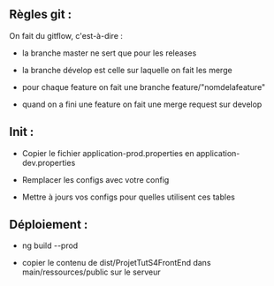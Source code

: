 ## Règles git :

On fait du gitflow, c'est-à-dire : 

- la branche master ne sert que pour les releases

- la branche dévelop est celle sur laquelle on fait les merge

- pour chaque feature on fait une branche feature/"nomdelafeature"

- quand on a fini une feature on fait une merge request sur develop

## Init :
- Copier le fichier application-prod.properties en application-dev.properties
  
- Remplacer les configs avec votre config
  
- Mettre à jours vos configs pour quelles utilisent ces tables

## Déploiement :

- ng build --prod

- copier le contenu de dist/ProjetTutS4FrontEnd dans main/ressources/public sur le serveur
